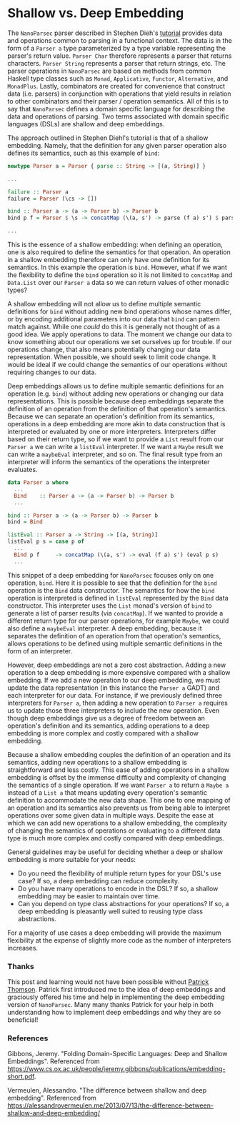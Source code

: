 # Shallow vs. Deep Embedding

The `NanoParsec` parser described in Stephen Dieh's [tutorial](http://dev.stephendiehl.com/fun/002_parsers.html)
provides data and operations common to parsing in a functional context. The data is in the form of a `Parser a` type
parameterized by a type variable representing the parser's return value. `Parser Char` therefore represents a parser that returns
characters. `Parser String` represents a parser that return strings, etc. The parser operations in `NanoParsec` are based on methods
from common Haskell type classes such as `Monad`, `Applicative`, `Functor`, `Alternative`, and `MonadPlus`. Lastly, combinators are
created for convenience that construct data (i.e. parsers) in conjunction with operations that yield results in relation to other
combinators and their parser / operation semantics. All of this is to say that `NanoParsec` defines a domain specific language for
describing the data and operations of parsing. Two terms associated with domain specific languages (DSLs) are shallow and deep
embeddings.

The approach outlined in Stephen Diehl's tutorial is that of a shallow embedding. Namely, that the definition for any given parser operation also
defines its semantics, such as this example of `bind`:

```haskell
newtype Parser a = Parser { parse :: String -> [(a, String)] }

...

failure :: Parser a
failure = Parser (\cs -> [])

bind :: Parser a -> (a -> Parser b) -> Parser b
bind p f = Parser $ \s -> concatMap (\(a, s') -> parse (f a) s') $ parse p s

...
```

This is the essence of a shallow embedding: when defining an operation, one is also required to define the semantics for that operation.
An operation in a shallow embedding therefore can only have one definition for its semantics. In this example the operation is `bind`.
However, what if we want the flexibility to define the `bind` operation so it is not limited to `concatMap` and `Data.List` over our `Parser a` data so we can return values of other monadic types?

A shallow embedding will not allow us to define multiple semantic definitions for `bind` without adding new bind operations whose names differ, or by encoding
additional parameters into our data that `bind` can pattern match against. While one _could_ do this it is generally not thought of as a good idea. We apply
operations to data. The moment we change our data to know something about our operations we set ourselves up for trouble. If our operations change, that also means
potentially changing our data representation. When possible, we should seek to limit code change. It would be ideal if we could change the semantics of our operations
without requiring changes to our data.

Deep embeddings allows us to define multiple semantic definitions for an operation (e.g. `bind`) without adding new operations or changing our data representations.
This is possible because deep embeddings separate the definition of an operation from the definition of that operation's semantics. Because we can separate an
operation's definition from its semantics, operations in a deep embedding are more akin to data construction that is interpreted or evaluated by one or more interpreters.
Interpreters differ based on their return type, so if we want to provide a `List` result from our `Parser a` we can write a `listEval` interpreter. If we want a `Maybe` result we
can write a `maybeEval` interpreter, and so on. The final result type from an interpreter will inform the semantics of the operations the interpreter evaluates.

```haskell
data Parser a where
  ...
  Bind    :: Parser a -> (a -> Parser b) -> Parser b
  ...

bind :: Parser a -> (a -> Parser b) -> Parser b
bind = Bind

listEval :: Parser a -> String -> [(a, String)]
listEval p s = case p of
  ...
  Bind p f     -> concatMap (\(a, s') -> eval (f a) s') (eval p s)
  ...
```

This snippet of a deep embedding for `NanoParsec` focuses only on one operation, `bind`. Here it is possible to see that the definition for the `bind` operation
is the `Bind` data constructor. The semantics for how the `bind` operation is interpreted is defined in `listEval` represented by the `Bind` data constructor.
This interpreter uses the `List` monad's version of `bind` to generate a list of parser results (via `concatMap`). If we wanted to provide a different return type
for our parser operations, for example `Maybe`, we could also define a `maybeEval` interpreter. A deep embedding, because it separates the definition of an operation
from that operation's semantics, allows operations to be defined using multiple semantic definitions in the form of an interpreter.

However, deep embeddings are not a zero cost abstraction. Adding a new operation to a deep embedding is more expensive compared with a shallow embedding. If we add a
new operation to our deep embedding, we must update the data representation (in this instance the `Parser a` GADT) and each interpreter for our data. For instance,
if we previously defined three interpreters for `Parser a`, then adding a new operation to `Parser a` requires us to update those three interpreters to include the
new operation. Even though deep embeddings give us a degree of freedom between an operation's definition and its semantics, adding operations to a deep embedding is
more complex and costly compared with a shallow embedding.

Because a shallow embedding couples the definition of an operation and its semantics, adding new operations to a shallow embedding is straightforward and less costly. This
ease of adding operations in a shallow embedding is offset by the immense difficulty and complexity of changing the semantics of a single operation. If we want `Parser a` to
return a `Maybe a` instead of a `List a` that means updating every operation's semantic definition to accommodate the new data shape. This one to one mapping of an operation and
its semantics also prevents us from being able to interpret operations over some given data in multiple ways. Despite the ease at which we can add new operations to a shallow
embedding, the complexity of changing the semantics of operations or evaluating to a different data type is much more complex and costly compared with deep embeddings.

General guidelines may be useful for deciding whether a deep or shallow embedding is more suitable for your needs:

* Do you need the flexibility of multiple return types for your DSL's use case? If so, a deep embedding can reduce complexity.
* Do you have many operations to encode in the DSL? If so, a shallow embedding may be easier to maintain over time.
* Can you depend on type class abstractions for your operations? If so, a deep embedding is pleasantly well suited to reusing type class abstractions.

For a majority of use cases a deep embedding will provide the maximum flexibility at the expense of slightly more code as the number of interpreters increases.

### Thanks

This post and learning would not have been possible without [Patrick Thomson](https://github.com/patrickt). Patrick first introduced me to the idea of deep embeddings and
graciously offered his time and help in implementing the deep embedding version of `NanoParsec`. Many many thanks Patrick for your help in both understanding how to implement
deep embeddings and why they are so beneficial!

### References

Gibbons, Jeremy. "Folding Domain-Specific Languages: Deep and Shallow Embeddings". Referenced from https://www.cs.ox.ac.uk/people/jeremy.gibbons/publications/embedding-short.pdf.

Vermeulen, Alessandro. "The difference between shallow and deep embedding". Referenced from https://alessandrovermeulen.me/2013/07/13/the-difference-between-shallow-and-deep-embedding/
